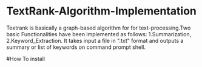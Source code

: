 # TextRank-Algorithm-Implementation
Textrank is basically a graph-based algorithm for for text-processing.Two basic Functionalities have been implemented as follows:
1.Summarization,
2.Keyword_Extraction.
It takes input a file in ".txt" format and outputs a summary or list of keywords on command prompt shell.

#How To install
